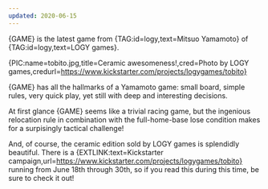 ```yaml
---
updated: 2020-06-15
---
```


{GAME} is the latest game from {TAG:id=logy,text=Mitsuo Yamamoto} of {TAG:id=logy,text=LOGY games}.

{PIC:name=tobito.jpg,title=Ceramic awesomeness!,cred=Photo by LOGY games,credurl=https://www.kickstarter.com/projects/logygames/tobito}

{GAME} has all the hallmarks of a Yamamoto game: small board, simple rules, very quick play, yet still with deep and interesting decisions.

At first glance {GAME} seems like a trivial racing game, but the ingenious relocation rule in combination with the full-home-base lose condition makes for a surpisingly tactical challenge!

And, of course, the ceramic edition sold by LOGY games is splendidly beautiful. There is a {EXTLINK:text=Kickstarter campaign,url=https://www.kickstarter.com/projects/logygames/tobito} running from June 18th through 30th, so if you read this during this time, be sure to check it out!
